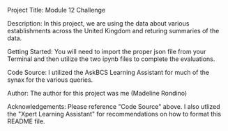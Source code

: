 Project Title: Module 12 Challenge

Description: In this project, we are using the data about various establishments across the United Kingdom and returing summaries of the data.

Getting Started: You will need to import the proper json file from your Terminal and then utilize the two ipynb files to complete the evaluations.

Code Source: I utilized the AskBCS Learning Assistant for much of the synax for the various queries. 

Author: The author for this project was me (Madeline Rondino)

Acknowledgements: Please reference "Code Source" above. I also utlized the "Xpert Learning Assistant" for recommendations on how to format this README file.
